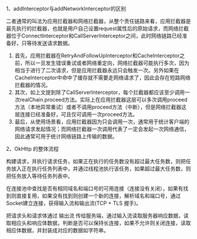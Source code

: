 1、addInterceptor与addNetworkInterceptor的区别

二者通常的叫法为应用拦截器和网络拦截器，从整个责任链路来看，应用拦截器是最先执行的拦截器，也就是用户自己设置request属性后的原始请求，而网络拦截器位于ConnectInterceptor和CallServerInterceptor之间，此时网络链路已经准备好，只等待发送请求数据。

1. 首先，应用拦截器在RetryAndFollowUpInterceptor和CacheInterceptor之前，所以一旦发生错误重试或者网络重定向，网络拦截器可能执行多次，因为相当于进行了二次请求，但是应用拦截器永远只会触发一次。另外如果在CacheInterceptor中命中了缓存就不需要走网络请求了，因此会存在短路网络拦截器的情况。
2. 其次，如上文提到除了CallServerInterceptor，每个拦截器都应该至少调用一次realChain.proceed方法。实际上在应用拦截器这层可以多次调用proceed方法（本地异常重试）或者不调用proceed方法（中断），但是网络拦截器这层连接已经准备好，可且仅可调用一次proceed方法。
3. 最后，从使用场景看，应用拦截器因为只会调用一次，通常用于统计客户端的网络请求发起情况；而网络拦截器一次调用代表了一定会发起一次网络通信，因此通常可用于统计网络链路上传输的数据。

2、OkHttp 的整体流程

构建请求，并执行请求任务，如果正在执行的任务数没有超过最大任务数，则把任务放入正在执行任务列表中，并通过线程池执行该任务，如果超过最大任务数，则把任务放入等待任务列表中。

在连接池中查找是否有相同域名和端口号的可用连接（连接没有关闭），如果有找到则直接复用，如果没有找到则创建一个新的连接，解析域名和端口号，通过Socket建立连接，获得输入流和输出流(TCP + TLS 握手)。

把请求头和请求体通过 输出流 传给服务端，通过输入流读取服务器响应数据，读取相应头和响应体数据，判断是否可以保持长连接，如果不允许则关闭连接，读取相应体数据，并封装成对应的数据如字符串。

